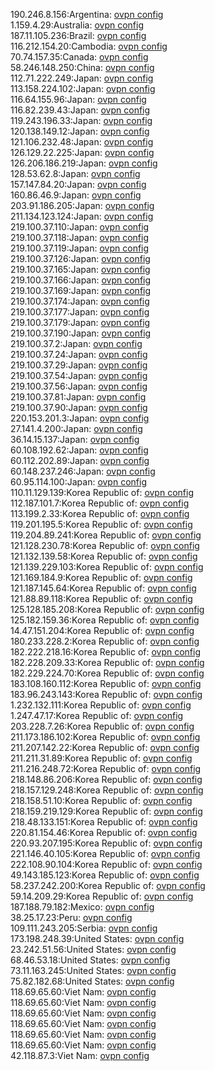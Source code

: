 190.246.8.156:Argentina: [ovpn config](vpn/190_246_8_156.ovpn)  
1.159.4.29:Australia: [ovpn config](vpn/1_159_4_29.ovpn)  
187.11.105.236:Brazil: [ovpn config](vpn/187_11_105_236.ovpn)  
116.212.154.20:Cambodia: [ovpn config](vpn/116_212_154_20.ovpn)  
70.74.157.35:Canada: [ovpn config](vpn/70_74_157_35.ovpn)  
58.246.148.250:China: [ovpn config](vpn/58_246_148_250.ovpn)  
112.71.222.249:Japan: [ovpn config](vpn/112_71_222_249.ovpn)  
113.158.224.102:Japan: [ovpn config](vpn/113_158_224_102.ovpn)  
116.64.155.96:Japan: [ovpn config](vpn/116_64_155_96.ovpn)  
116.82.239.43:Japan: [ovpn config](vpn/116_82_239_43.ovpn)  
119.243.196.33:Japan: [ovpn config](vpn/119_243_196_33.ovpn)  
120.138.149.12:Japan: [ovpn config](vpn/120_138_149_12.ovpn)  
121.106.232.48:Japan: [ovpn config](vpn/121_106_232_48.ovpn)  
126.129.22.225:Japan: [ovpn config](vpn/126_129_22_225.ovpn)  
126.206.186.219:Japan: [ovpn config](vpn/126_206_186_219.ovpn)  
128.53.62.8:Japan: [ovpn config](vpn/128_53_62_8.ovpn)  
157.147.84.20:Japan: [ovpn config](vpn/157_147_84_20.ovpn)  
160.86.46.9:Japan: [ovpn config](vpn/160_86_46_9.ovpn)  
203.91.186.205:Japan: [ovpn config](vpn/203_91_186_205.ovpn)  
211.134.123.124:Japan: [ovpn config](vpn/211_134_123_124.ovpn)  
219.100.37.110:Japan: [ovpn config](vpn/219_100_37_110.ovpn)  
219.100.37.118:Japan: [ovpn config](vpn/219_100_37_118.ovpn)  
219.100.37.119:Japan: [ovpn config](vpn/219_100_37_119.ovpn)  
219.100.37.126:Japan: [ovpn config](vpn/219_100_37_126.ovpn)  
219.100.37.165:Japan: [ovpn config](vpn/219_100_37_165.ovpn)  
219.100.37.166:Japan: [ovpn config](vpn/219_100_37_166.ovpn)  
219.100.37.169:Japan: [ovpn config](vpn/219_100_37_169.ovpn)  
219.100.37.174:Japan: [ovpn config](vpn/219_100_37_174.ovpn)  
219.100.37.177:Japan: [ovpn config](vpn/219_100_37_177.ovpn)  
219.100.37.179:Japan: [ovpn config](vpn/219_100_37_179.ovpn)  
219.100.37.190:Japan: [ovpn config](vpn/219_100_37_190.ovpn)  
219.100.37.2:Japan: [ovpn config](vpn/219_100_37_2.ovpn)  
219.100.37.24:Japan: [ovpn config](vpn/219_100_37_24.ovpn)  
219.100.37.29:Japan: [ovpn config](vpn/219_100_37_29.ovpn)  
219.100.37.54:Japan: [ovpn config](vpn/219_100_37_54.ovpn)  
219.100.37.56:Japan: [ovpn config](vpn/219_100_37_56.ovpn)  
219.100.37.81:Japan: [ovpn config](vpn/219_100_37_81.ovpn)  
219.100.37.90:Japan: [ovpn config](vpn/219_100_37_90.ovpn)  
220.153.201.3:Japan: [ovpn config](vpn/220_153_201_3.ovpn)  
27.141.4.200:Japan: [ovpn config](vpn/27_141_4_200.ovpn)  
36.14.15.137:Japan: [ovpn config](vpn/36_14_15_137.ovpn)  
60.108.192.62:Japan: [ovpn config](vpn/60_108_192_62.ovpn)  
60.112.202.89:Japan: [ovpn config](vpn/60_112_202_89.ovpn)  
60.148.237.246:Japan: [ovpn config](vpn/60_148_237_246.ovpn)  
60.95.114.100:Japan: [ovpn config](vpn/60_95_114_100.ovpn)  
110.11.129.139:Korea Republic of: [ovpn config](vpn/110_11_129_139.ovpn)  
112.187.101.7:Korea Republic of: [ovpn config](vpn/112_187_101_7.ovpn)  
113.199.2.33:Korea Republic of: [ovpn config](vpn/113_199_2_33.ovpn)  
119.201.195.5:Korea Republic of: [ovpn config](vpn/119_201_195_5.ovpn)  
119.204.89.241:Korea Republic of: [ovpn config](vpn/119_204_89_241.ovpn)  
121.128.230.78:Korea Republic of: [ovpn config](vpn/121_128_230_78.ovpn)  
121.132.139.58:Korea Republic of: [ovpn config](vpn/121_132_139_58.ovpn)  
121.139.229.103:Korea Republic of: [ovpn config](vpn/121_139_229_103.ovpn)  
121.169.184.9:Korea Republic of: [ovpn config](vpn/121_169_184_9.ovpn)  
121.187.145.64:Korea Republic of: [ovpn config](vpn/121_187_145_64.ovpn)  
121.88.89.118:Korea Republic of: [ovpn config](vpn/121_88_89_118.ovpn)  
125.128.185.208:Korea Republic of: [ovpn config](vpn/125_128_185_208.ovpn)  
125.182.159.36:Korea Republic of: [ovpn config](vpn/125_182_159_36.ovpn)  
14.47.151.204:Korea Republic of: [ovpn config](vpn/14_47_151_204.ovpn)  
180.233.228.2:Korea Republic of: [ovpn config](vpn/180_233_228_2.ovpn)  
182.222.218.16:Korea Republic of: [ovpn config](vpn/182_222_218_16.ovpn)  
182.228.209.33:Korea Republic of: [ovpn config](vpn/182_228_209_33.ovpn)  
182.229.224.70:Korea Republic of: [ovpn config](vpn/182_229_224_70.ovpn)  
183.108.160.112:Korea Republic of: [ovpn config](vpn/183_108_160_112.ovpn)  
183.96.243.143:Korea Republic of: [ovpn config](vpn/183_96_243_143.ovpn)  
1.232.132.111:Korea Republic of: [ovpn config](vpn/1_232_132_111.ovpn)  
1.247.47.17:Korea Republic of: [ovpn config](vpn/1_247_47_17.ovpn)  
203.228.7.26:Korea Republic of: [ovpn config](vpn/203_228_7_26.ovpn)  
211.173.186.102:Korea Republic of: [ovpn config](vpn/211_173_186_102.ovpn)  
211.207.142.22:Korea Republic of: [ovpn config](vpn/211_207_142_22.ovpn)  
211.211.31.89:Korea Republic of: [ovpn config](vpn/211_211_31_89.ovpn)  
211.216.248.72:Korea Republic of: [ovpn config](vpn/211_216_248_72.ovpn)  
218.148.86.206:Korea Republic of: [ovpn config](vpn/218_148_86_206.ovpn)  
218.157.129.248:Korea Republic of: [ovpn config](vpn/218_157_129_248.ovpn)  
218.158.51.10:Korea Republic of: [ovpn config](vpn/218_158_51_10.ovpn)  
218.159.219.129:Korea Republic of: [ovpn config](vpn/218_159_219_129.ovpn)  
218.48.133.151:Korea Republic of: [ovpn config](vpn/218_48_133_151.ovpn)  
220.81.154.46:Korea Republic of: [ovpn config](vpn/220_81_154_46.ovpn)  
220.93.207.195:Korea Republic of: [ovpn config](vpn/220_93_207_195.ovpn)  
221.146.40.105:Korea Republic of: [ovpn config](vpn/221_146_40_105.ovpn)  
222.108.90.104:Korea Republic of: [ovpn config](vpn/222_108_90_104.ovpn)  
49.143.185.123:Korea Republic of: [ovpn config](vpn/49_143_185_123.ovpn)  
58.237.242.200:Korea Republic of: [ovpn config](vpn/58_237_242_200.ovpn)  
59.14.209.29:Korea Republic of: [ovpn config](vpn/59_14_209_29.ovpn)  
187.188.79.182:Mexico: [ovpn config](vpn/187_188_79_182.ovpn)  
38.25.17.23:Peru: [ovpn config](vpn/38_25_17_23.ovpn)  
109.111.243.205:Serbia: [ovpn config](vpn/109_111_243_205.ovpn)  
173.198.248.39:United States: [ovpn config](vpn/173_198_248_39.ovpn)  
23.242.51.56:United States: [ovpn config](vpn/23_242_51_56.ovpn)  
68.46.53.18:United States: [ovpn config](vpn/68_46_53_18.ovpn)  
73.11.163.245:United States: [ovpn config](vpn/73_11_163_245.ovpn)  
75.82.182.68:United States: [ovpn config](vpn/75_82_182_68.ovpn)  
118.69.65.60:Viet Nam: [ovpn config](vpn/118_69_65_60.ovpn)  
118.69.65.60:Viet Nam: [ovpn config](vpn/118_69_65_60.ovpn)  
118.69.65.60:Viet Nam: [ovpn config](vpn/118_69_65_60.ovpn)  
118.69.65.60:Viet Nam: [ovpn config](vpn/118_69_65_60.ovpn)  
118.69.65.60:Viet Nam: [ovpn config](vpn/118_69_65_60.ovpn)  
118.69.65.60:Viet Nam: [ovpn config](vpn/118_69_65_60.ovpn)  
42.118.87.3:Viet Nam: [ovpn config](vpn/42_118_87_3.ovpn)  
